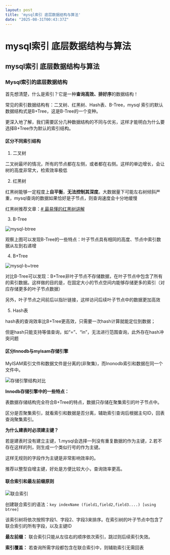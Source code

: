 ```yaml
---
layout: post
title: 'mysql索引 底层数据结构与算法'
date: "2025-08-31T00:43:37Z"
---
```

mysql索引 底层数据结构与算法
=================

mysql索引 底层数据结构与算法
-----------------

### Mysql索引的底层数据结构

首先想清楚，什么是索引？它是一种**查询高效、排好序**的数据结构！

常见的索引数据结构有：二叉树、红黑树、Hash表、B-Tree，mysql 索引的默认数据结构式是B+Tree，这是B-Tree的一个变种。

更深入地了解，我们需要区分几种数据结构的不同与优劣，这样才能明白为什么要选择B+Tree作为默认的索引结构。

#### 区分不同索引结构

1.  二叉树

二叉树最坏的情况，所有的节点都在左侧，或者都在右侧。这样的单边增长，会让树的高度非常大，检索效率极低

2.  红黑树

红黑树能够一定程度上**自平衡**，**无法控制其深度**。大数据量下可能左右树倾斜严重，mysql查询的数据如果恰好是子节点，则查询速度会十分地缓慢

红黑树推荐文章：[\# 最易懂的红黑树讲解](https://cloud.tencent.com/developer/article/1739709)

3.  B-Tree

![mysql-btree](https://hugo-1257109239.cos.ap-shanghai.myqcloud.com//mysql-btree.png)

观察上图可以发现B-Tree的一些特点：叶子节点具有相同的高度、节点中索引数据从左到右递增

4.  B+Tree

![mysql-b+tree](https://hugo-1257109239.cos.ap-shanghai.myqcloud.com//mysql-b%2Btree.png)

对比B-Tree可以发现：B+Tree非叶子节点不存储数据，在叶子节点中包含了所有的索引数据。这样做的目的是，在固定大小的节点空间内能够存储更多的索引（对应存储更多的叶子节点数据）

另外，叶子节点之间前后以指针链接，这样访问后续叶子节点中的数据更加高效

5.  Hash表

hash表的查询效率比B+Tree更高效，只需要一次hash计算就能定位到数据；

但是hash只能支持等值查询，如“=”、“in”，无法进行范围查询，此外存在hash冲突问题

#### 区分Innodb与myisam存储引擎

MyISAM索引文件和数据文件是分离的(非聚集)，而Inonodb索引和数据在同一个文件中。

![存储引擎结构对比](https://hugo-1257109239.cos.ap-shanghai.myqcloud.com//%E5%AD%98%E5%82%A8%E5%BC%95%E6%93%8E%E7%BB%93%E6%9E%84%E5%AF%B9%E6%AF%94.png)

**Innodb存储引擎中的一些特点：**

表数据存储结构完全符合B+Tree的特点，数据只存储在聚集索引的叶子节点中。

区分是否聚集索引，就看索引和数据是否分离，辅助索引查询后根据主句ID，回表查询聚集索引。

**为什么建表时必须建主键？**

若是建表时没有建立主键，1.mysql会选择一列没有重复数据的作为主键，2.若不存在这样的列，则生成一个类似行号的作为主键。

这样无规则的字段作为主键是非常影响效率的。

推荐以整型自增主键，好处是方便比较大小，查询效率更高。

#### 联合索引和最左前缀原则

![联合索引](https://hugo-1257109239.cos.ap-shanghai.myqcloud.com//%E8%81%94%E5%90%88%E7%B4%A2%E5%BC%95.png)

创建联合索引的语法：`key indexName (field1,field2,field3....) [using btree]`

该索引树将依次按照字段1、字段2、字段3来排序。在索引树的叶子节点中包含了联合索引的所有字段，以及主键ID

**最左前缀：** 联合索引只能从左往右的顺序依次索引，跳过则后续索引失效。

**索引覆盖：** 若查询所需字段都包含在联合索引中，则辅助索引无需回表